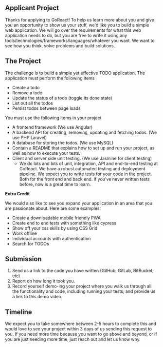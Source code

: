 ## **Applicant Project**

Thanks for applying to GoReact! To help us learn more about you and give you an opportunity to show us your stuff, we&#39;d like you to build a simple web application. We will go over the requirements for what this web application needs to do, but you are free to write it using any tools/technologies/frameworks/languages/whatever you want. We want to see how you think, solve problems and build solutions.

## **The Project**

The challenge is to build a simple yet effective TODO application. The application must perform the following items

- Create a todo
- Remove a todo
- Update the status of a todo (toggle its done state)
- List out all the todos
- Persist todos between page loads

You must use the following items in your project

- A frontend framework (We use Angular)
- A backend API for creating, removing, updating and fetching todos. (We use PHP Laravel)
- A database for storing the todos. (We use MySQL)
- Contain a README that explains how to set up and run your project, as well as how to execute your tests.
- Client and server side unit testing. (We use Jasmine for client testing)
  - We do lots and lots of unit, integration, API and end-to-end testing at GoReact. We have a robust automated testing and deployment pipeline. We expect you to write tests for your code in the project. Both for the front end and back end. If you&#39;ve never written tests before, now is a great time to learn.

**Extra Credit**

We would also like to see you expand your application in an area that you are passionate about. Here are some examples:

- Create a downloadable mobile friendly PWA
- Create end to end tests with something like cypress
- Show off your css skills by using CSS Grid
- Work offline
- Individual accounts with authentication
- Search for TODOs

## **Submission**

1. Send us a link to the code you have written (GitHub, GitLab, BitBucket, etc)
2. Report on how long it took you.
3. Record yourself demo-ing your project where you walk us through all the functionality and code, including running your tests, and provide us a link to this demo video.

## **Timeline**

We expect you to take somewhere between 2-5 hours to complete this and would love to see your project within 3 days of us sending this request to you. If you need more time because you want to go above and beyond, or if you are just needing more time, just reach out and let us know why.
